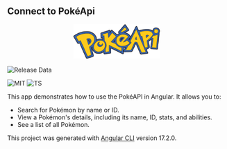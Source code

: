 ## Connect to PokéApi
<p align="center">
    <img src="https://raw.githubusercontent.com/PokeAPI/media/master/logo/pokeapi_256.png" width="200">
</p>

![Release Data](https://img.shields.io/badge/Release%20Data-feb%2024-green)

![MIT](https://img.shields.io/badge/License-MIT-blue)
![TS](https://badgen.net/badge/Built%20With/TypeScript/blue)

This app demonstrates how to use the PokéAPI in Angular. It allows you to:

- Search for Pokémon by name or ID.
- View a Pokémon's details, including its name, ID, stats, and abilities.
- See a list of all Pokémon.

This project was generated with [Angular CLI](https://github.com/angular/angular-cli) version 17.2.0.
